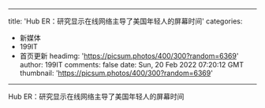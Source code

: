 
---
title: 'Hub ER：研究显示在线网络主导了美国年轻人的屏幕时间'
categories: 
 - 新媒体
 - 199IT
 - 首页更新
headimg: 'https://picsum.photos/400/300?random=6369'
author: 199IT
comments: false
date: Sun, 20 Feb 2022 07:20:12 GMT
thumbnail: 'https://picsum.photos/400/300?random=6369'
---

<div>   
Hub ER：研究显示在线网络主导了美国年轻人的屏幕时间  
</div>
            